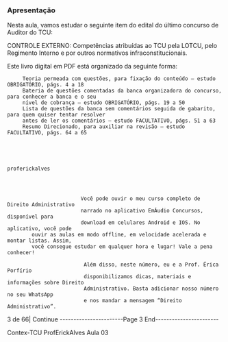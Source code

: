 ### Apresentação ###
Nesta aula, vamos estudar o seguinte item do edital do último concurso de Auditor do TCU:

CONTROLE EXTERNO: Competências atribuídas ao TCU pela LOTCU, pelo Regimento Interno e por outros
normativos infraconstitucionais.

Este livro digital em PDF está organizado da seguinte forma:

         Teoria permeada com questões, para fixação do conteúdo – estudo OBRIGATÓRIO, págs. 4 a 18
         Bateria de questões comentadas da banca organizadora do concurso, para conhecer a banca e o seu
         nível de cobrança – estudo OBRIGATÓRIO, págs. 19 a 50
         Lista de questões da banca sem comentários seguida de gabarito, para quem quiser tentar resolver
         antes de ler os comentários – estudo FACULTATIVO, págs. 51 a 63
         Resumo Direcionado, para auxiliar na revisão – estudo FACULTATIVO, págs. 64 a 65




                                                                 proferickalves




                            Você pode ouvir o meu curso completo de Direito Administrativo
                            narrado no aplicativo EmÁudio Concursos, disponível para
                            download em celulares Android e IOS. No aplicativo, você pode
            ouvir as aulas em modo offline, em velocidade acelerada e montar listas. Assim,
            você consegue estudar em qualquer hora e lugar! Vale a pena conhecer!

                             Além disso, neste número, eu e a Prof. Érica Porfírio
                             disponibilizamos dicas, materiais e informações sobre Direito
                             Administrativo. Basta adicionar nosso número no seu WhatsApp
                             e nos mandar a mensagem “Direito Administrativo”.




3 de 66| Continue
-----------------------Page 3 End-----------------------

 Contex-TCU                                                                      ProfErickAlves
                                                                                                              Aula 03